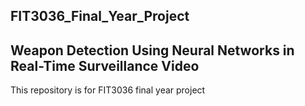## FIT3036_Final_Year_Project
## Weapon Detection Using Neural Networks in Real-Time Surveillance Video
This repository is for FIT3036 final year project
